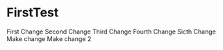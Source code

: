 # FirstTest
First Change
Second Change
Third Change
Fourth Change
Sicth Change
Make change
Make change 2
